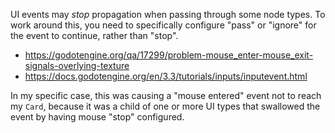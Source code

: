 UI events may *stop* propagation when passing through some node types. To work around this, you need to specifically configure "pass" or "ignore" for the event to continue, rather than "stop".

- https://godotengine.org/qa/17299/problem-mouse_enter-mouse_exit-signals-overlying-texture
- https://docs.godotengine.org/en/3.3/tutorials/inputs/inputevent.html

In my specific case, this was causing a "mouse entered" event not to reach my `Card`, because it was a child of one or more UI types that swallowed the event by having mouse "stop" configured.

